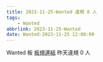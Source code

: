 ```yaml
---
title: 2023-11-25-Wanted 違規 0 人
tags:
    - Wanted
abbrlink: 2023-11-25-Wanted
date: Wanted-2023-11-25 12:00:00
---
```

Wanted 板 [板規連結](https://www.ptt.cc/bbs/Wanted/M.1608829773.A.D3B.html)
昨天違規 0 人
